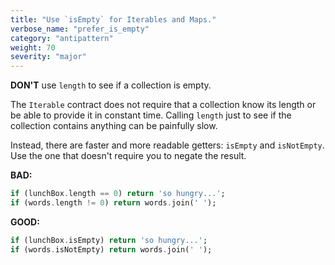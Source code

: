 ```yaml
---
title: "Use `isEmpty` for Iterables and Maps."
verbose_name: "prefer_is_empty"
category: "antipattern"
weight: 70
severity: "major"
---
```

**DON'T** use `length` to see if a collection is empty.

The `Iterable` contract does not require that a collection know its length or be
able to provide it in constant time.  Calling `length` just to see if the
collection contains anything can be painfully slow.

Instead, there are faster and more readable getters: `isEmpty` and
`isNotEmpty`.  Use the one that doesn't require you to negate the result.

**BAD:**
```dart
if (lunchBox.length == 0) return 'so hungry...';
if (words.length != 0) return words.join(' ');
```

**GOOD:**
```dart
if (lunchBox.isEmpty) return 'so hungry...';
if (words.isNotEmpty) return words.join(' ');
```
